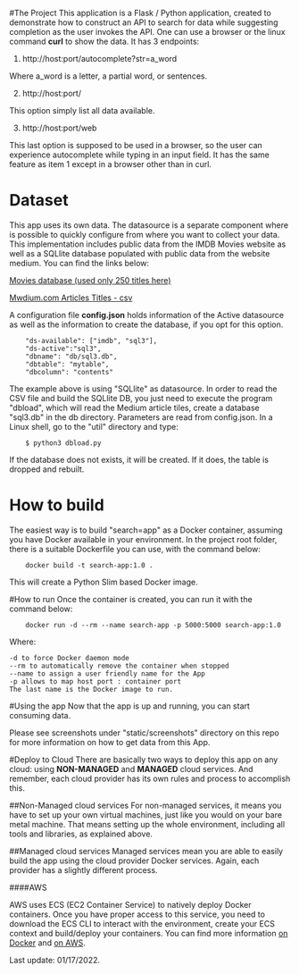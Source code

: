 #The Project
This application is a Flask / Python application, created to demonstrate how to construct an API to search for data while suggesting completion as the user invokes the API. One can use a browser or the linux command <b>curl</b> to show the data. It has 3 endpoints:

1. http://host:port/autocomplete?str=a_word

Where a_word is a letter, a partial word, or sentences.

2.  http://host:port/

This option simply list all data available.

3. http://host:port/web

This last option is supposed to be used in a browser, so the user can experience autocomplete while typing in an input field. It has the same feature as item 1 except in a browser other than in curl.

# Dataset
This app uses its own data. The datasource is a separate component where is possible to quickly configure from where you want to collect your data. This implementation includes public data from the IMDB Movies website as well as a SQLlite database populated with public data from the website medium. You can find the links below:

[Movies database (used only 250 titles here)](https://rapidapi.com/blog/how-to-use-imdb-api/)


[Mwdium.com Articles Titles - csv](https://raw.githubusercontent.com/freeCodeCamp/open-data/master/medium-fCC-data/data/fccmediumTitles%20-%20Cleaned_Data.tsv)

A configuration file <b>config.json</b> holds information of the Active datasource as well as the information to create the database, if you opt for this option.

```angular2html
    "ds-available": ["imdb", "sql3"],
    "ds-active":"sql3",
    "dbname": "db/sql3.db",
    "dbtable": "mytable",
    "dbcolumn": "contents"

```

The example above is using "SQLlite" as datasource. In order to read the CSV file and build the SQLlite DB, you just need to execute the program "dbload", which will read the Medium article tiles, create a database "sql3.db" in the db directory. Parameters are read from config.json. In a Linux shell, go to the "util" directory and type:

```angular2html
    $ python3 dbload.py 
```

If the database does not exists, it will be created. If it does, the table is dropped and rebuilt.

# How to build
The easiest way is to build "search=app" as a Docker container, assuming you have Docker available in your environment. In the project root folder, there is a suitable Dockerfile you can use, with the command below:
```angular2html
    docker build -t search-app:1.0 . 
```
This will create a Python Slim based Docker image.

#How to run
Once the container is created, you can run it with the command below:
```angular2html
    docker run -d --rm --name search-app -p 5000:5000 search-app:1.0
```

Where:

    -d to force Docker daemon mode
    --rm to automatically remove the container when stopped
    --name to assign a user friendly name for the App
    -p allows to map host port : container port
    The last name is the Docker image to run.

#Using the app
Now that the app is up and running, you can start consuming data. 

Please see screenshots under "static/screenshots" directory on this repo for more information on how to get data from this App.

#Deploy to Cloud
There are basically two ways to deploy this app on any cloud: using <b>NON-MANAGED</b> and <b>MANAGED</b> cloud services. And remember, each cloud provider has its own rules and process to accomplish this.

##Non-Managed cloud services
For non-managed services, it means you have to set up your own virtual machines, just like you would on your bare metal machine. That means setting up the whole environment, including all tools and libraries, as explained above.  

##Managed cloud services
Managed services mean you are able to easily build the app using the cloud provider Docker services. Again, each provider has a slightly different process.

####AWS

AWS uses ECS (EC2 Container Service) to natively deploy Docker containers. Once you have proper access to this service, you need to download the ECS CLI to interact with the environment, create your ECS context and build/deploy your containers. You can find more information [on Docker](https://docs.docker.com/cloud/ecs-integration/) and [on AWS](https://docs.aws.amazon.com/AmazonECS/latest/developerguide/docker-basics.html).

Last update: 01/17/2022.